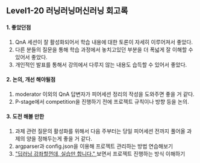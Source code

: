 ## Level1-20 러닝러닝머신러닝 회고록

#### 1. 좋았던점
   1. QnA 세션이 잘 활성화되어서 학습 내용에 대한 토론이 자세히 이루어져서 좋았다.
   2. 다른 분들의 질문을 통해 학습 과정에서 놓치고있던 부분을 더 폭넓게 잘 이해할 수 있어서 좋았다.
   3. 개인적인 발표를 통해서 강의에서 다루지 않는 내용도 습득할 수 있어서 좋았다.

  
#### 2. 논의, 개선 해야될점
   1. moderator 이외의 QnA 답변자가 피어세션 정리의 작성을 도와주면 좋을 거 같다.
   2. P-stage에서 competition을 진행하기 전에 프로젝트 규칙이나 방향 등을 논의.


#### 3. 도전 해볼 만한
   1. 과제 관련 질문의 활성화를 위해서 다음 주부터는 당일 피어세션 전까지 풀어올 과제의 양을 정해두는게 좋을 거 같다.
   2. argparser과 config.json을 이용해 프로젝트 관리하는 방법 연습해보기
   3. ["딥러닝 강좌할껀데, 실습만 합니다."
](https://www.youtube.com/watch?v=kVaBDpwgsGg&list=PLqtXapA2WDqbE6ghoiEJIrmEnndQ7ouys) 보면서 프로젝트 진행하는 방식 이해하기
